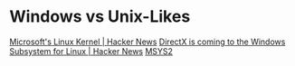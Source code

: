 # Windows vs Unix-Likes

[Microsoft's Linux Kernel | Hacker News](https://news.ycombinator.com/item?id=20309311)
[DirectX is coming to the Windows Subsystem for Linux | Hacker News](https://news.ycombinator.com/item?id=23241040)
[MSYS2](https://www.msys2.org/)
